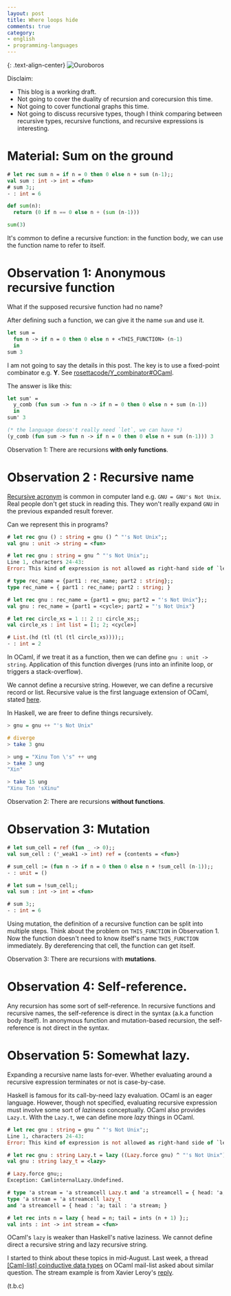 ```yaml
---
layout: post
title: Where loops hide
comments: true
category:
- english
- programming-languages
---
```


{: .text-align-center}
![Ouroboros](https://upload.wikimedia.org/wikipedia/commons/7/71/Serpiente_alquimica.jpg)

Disclaim:
- This blog is a working draft.
- Not going to cover the duality of recursion and corecursion this time.
- Not going to cover functional graphs this time.
- Not going to discuss recursive types, though I think comparing between recursive types, recursive functions, and recursive expressions is interesting.
<!-- 
# Off-topic Preface

Recently, I refactored the interpreter and graph rendering in the lab project. This arouse me some previou interest on functional graph. One problem of representing graph in (immutable) functional language is how to 

The thoughts and discussions get down to recursive -->

# Material: Sum on the ground

```ocaml
# let rec sum n = if n = 0 then 0 else n + sum (n-1);;
val sum : int -> int = <fun>
# sum 3;;
- : int = 6
```

```python
def sum(n):
  return (0 if n == 0 else n + (sum (n-1)))

sum(3)
```

It's common to define a recursive function: in the function body, we can use the function name to refer to itself.

# Observation 1: Anonymous recursive function

What if the supposed recursive function had no name?

After defining such a function, we can give it the name `sum` and use it.

<!-- $MDX skip -->
```ocaml
let sum =
  fun n -> if n = 0 then 0 else n + <THIS_FUNCTION> (n-1)
  in
sum 3
```

I am not going to say the details in this post. The key is to use a fixed-point combinator e.g. **Y**. See [rosettacode/Y_combinator#OCaml](https://rosettacode.org/wiki/Y_combinator#OCaml).

The answer is like this:

<!-- $MDX skip -->
```ocaml
let sum' =
  y_comb (fun sum -> fun n -> if n = 0 then 0 else n + sum (n-1))
  in
sum' 3

(* the language doesn't really need `let`, we can have *)
(y_comb (fun sum -> fun n -> if n = 0 then 0 else n + sum (n-1))) 3
```

Observation 1: There are recursions **with only functions**.

# Observation 2 : Recursive name

[Recursive acronym](https://en.wikipedia.org/wiki/Recursive_acronym) is common in computer land e.g. `GNU = GNU's Not Unix`. Real people don't get stuck in reading this. They won't really expand `GNU` in the previous expanded result forever.

Can we represent this in programs?

```ocaml
# let rec gnu () : string = gnu () ^ "'s Not Unix";;
val gnu : unit -> string = <fun>

# let rec gnu : string = gnu ^ "'s Not Unix";;
Line 1, characters 24-43:
Error: This kind of expression is not allowed as right-hand side of `let rec'

# type rec_name = {part1 : rec_name; part2 : string};;
type rec_name = { part1 : rec_name; part2 : string; }

# let rec gnu : rec_name = {part1 = gnu; part2 = "'s Not Unix"};;
val gnu : rec_name = {part1 = <cycle>; part2 = "'s Not Unix"}

# let rec circle_xs = 1 :: 2 :: circle_xs;;
val circle_xs : int list = [1; 2; <cycle>]

# List.(hd (tl (tl (tl circle_xs))));;
- : int = 2
```

In OCaml, if we treat it as a function, then we can define `gnu : unit -> string`. Application of this function diverges (runs into an infinite loop, or triggers a stack-overflow). 

We cannot define a recursive string. However, we can define a recursive record or list. Recursive value is the first language extension of OCaml, stated [here](https://v2.ocaml.org/manual/letrecvalues.html).

In Haskell, we are freer to define things recursively.

```haskell
> gnu = gnu ++ "'s Not Unix"

# diverge
> take 3 gnu

> ung = "Xinu Ton \'s" ++ ung
> take 3 ung
"Xin"

> take 15 ung
"Xinu Ton 'sXinu"
```

Observation 2: There are recursions **without functions**.

# Observation 3: Mutation

```ocaml
# let sum_cell = ref (fun _ -> 0);;
val sum_cell : ('_weak1 -> int) ref = {contents = <fun>}

# sum_cell := (fun n -> if n = 0 then 0 else n + !sum_cell (n-1));;
- : unit = ()

# let sum = !sum_cell;;
val sum : int -> int = <fun>

# sum 3;;
- : int = 6
```

Using mutation, the definition of a recursive function can be split into multiple steps. Think about the problem on `THIS_FUNCTION` in Observation 1. Now the function doesn't need to know itself's name `THIS_FUNCTION` immediately. By dereferencing that cell, the function can get itself.

Observation 3: There are recursions with **mutations**.

# Observation 4: Self-reference.

Any recursion has some sort of self-reference. In recursive functions and recursive names, the self-reference is direct in the syntax (a.k.a function body itself). In anonymous function and mutation-based recursion, the self-reference is not direct in the syntax.

# Observation 5: Somewhat lazy.

Expanding a recursive name lasts for-ever. Whether evaluating around a recursive expression terminates or not is case-by-case.

Haskell is famous for its call-by-need lazy evaluation. OCaml is an eager language. However, though not specified, evaluating recursive expression must involve some sort of _laziness_ conceptually. OCaml also provides `Lazy.t`. With the `Lazy.t`, we can define more _lazy_ things in OCaml. 

```ocaml
# let rec gnu : string = gnu ^ "'s Not Unix";;
Line 1, characters 24-43:
Error: This kind of expression is not allowed as right-hand side of `let rec'

# let rec gnu : string Lazy.t = lazy ((Lazy.force gnu) ^ "'s Not Unix");;
val gnu : string lazy_t = <lazy>

# Lazy.force gnu;;
Exception: CamlinternalLazy.Undefined.

# type 'a stream = 'a streamcell Lazy.t and 'a streamcell = { head: 'a; tail: 'a stream };;
type 'a stream = 'a streamcell lazy_t
and 'a streamcell = { head : 'a; tail : 'a stream; }

# let rec ints n = lazy { head = n; tail = ints (n + 1) };;
val ints : int -> int stream = <fun>
```

OCaml's `lazy` is weaker than Haskell's native laziness. We cannot define direct a recursive string and lazy recursive string.

I started to think about these topics in mid-August. Last week, a thread [[Caml-list] coinductive data types](https://sympa.inria.fr/sympa/arc/caml-list/2022-08/msg00007.html) on OCaml mail-list asked about similar question. The stream example is from Xavier Leroy's [reply](https://sympa.inria.fr/sympa/arc/caml-list/2022-08/msg00010.html).

(t.b.c)
